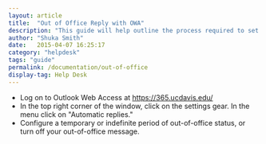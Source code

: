 ```yaml
---
layout: article
title:  "Out of Office Reply with OWA"
description: "This guide will help outline the process required to set an Out of Office Reply with the Office 365 Web App."
author: "Shuka Smith"
date:   2015-04-07 16:25:17
category: "helpdesk"
tags: "guide"
permalink: /documentation/out-of-office
display-tag: Help Desk
---
```


<ul>
<li>Log on to Outlook Web Access at <a class="external-link" href="https://365.ucdavis.edu/" target="_blank">https://365.ucdavis.edu/</a>
</li>
<li>In the top right corner of the window, click on the settings gear. In the menu click on "Automatic replies."
</li>
<li>Configure a temporary or indefinite period of out-of-office status, or turn off your out-of-office message.</li>
</ul>
